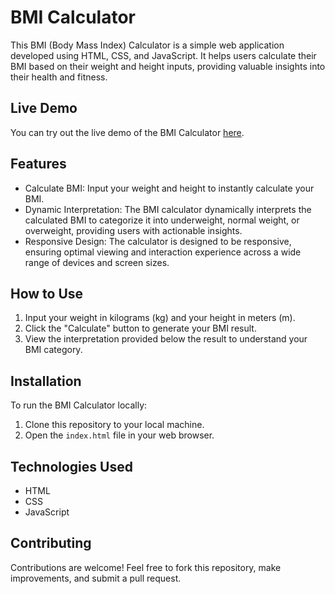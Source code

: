# BMI Calculator

This BMI (Body Mass Index) Calculator is a simple web application developed using HTML, CSS, and JavaScript. It helps users calculate their BMI based on their weight and height inputs, providing valuable insights into their health and fitness.

## Live Demo

You can try out the live demo of the BMI Calculator [here](#).

## Features

- Calculate BMI: Input your weight and height to instantly calculate your BMI.
- Dynamic Interpretation: The BMI calculator dynamically interprets the calculated BMI to categorize it into underweight, normal weight, or overweight, providing users with actionable insights.
- Responsive Design: The calculator is designed to be responsive, ensuring optimal viewing and interaction experience across a wide range of devices and screen sizes.

## How to Use

1. Input your weight in kilograms (kg) and your height in meters (m).
2. Click the "Calculate" button to generate your BMI result.
3. View the interpretation provided below the result to understand your BMI category.

## Installation

To run the BMI Calculator locally:

1. Clone this repository to your local machine.
2. Open the `index.html` file in your web browser.

## Technologies Used

- HTML
- CSS
- JavaScript

## Contributing

Contributions are welcome! Feel free to fork this repository, make improvements, and submit a pull request.


